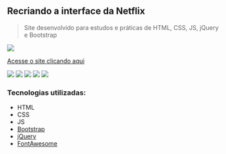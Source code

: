 ## Recriando a interface da Netflix

>  Site desenvolvido para estudos e práticas de HTML, CSS, JS, jQuery e Bootstrap

![](./img/website-desktop.gif)

[Acesse o site clicando aqui](https://theslladev.github.io/Whats-App-Web-Landing-Page/)

![](https://img.shields.io/badge/tool-HTML-red) ![](https://img.shields.io/badge/tool-CSS-blueviolet) ![](https://img.shields.io/badge/tool-JS-yellow) ![](https://img.shields.io/badge/tool-Bootstrap-blueviolet) ![](https://img.shields.io/badge/tool-jQuery-yellow)


### Tecnologias utilizadas:

* HTML
* CSS
* JS
* [Bootstrap](https://getbootstrap.com/)
* [jQuery](https://jquery.com/)
* [FontAwesome](https://fontawesome.com/)